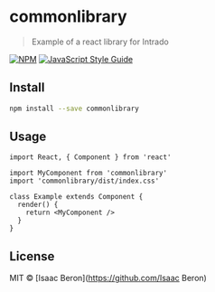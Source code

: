 # commonlibrary

> Example of a react library for Intrado

[![NPM](https://img.shields.io/npm/v/commonlibrary.svg)](https://www.npmjs.com/package/commonlibrary) [![JavaScript Style Guide](https://img.shields.io/badge/code_style-standard-brightgreen.svg)](https://standardjs.com)

## Install

```bash
npm install --save commonlibrary
```

## Usage

```tsx
import React, { Component } from 'react'

import MyComponent from 'commonlibrary'
import 'commonlibrary/dist/index.css'

class Example extends Component {
  render() {
    return <MyComponent />
  }
}
```

## License

MIT © [Isaac Beron](https://github.com/Isaac Beron)
